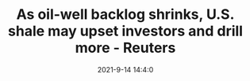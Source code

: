 ---
"title": "As oil-well backlog shrinks, U.S. shale may upset investors and drill more - Reuters"
"date": "2021-9-14 14:4:0"
"feed_name": "GOOGLENEWS"
"feed_website": "https://news.google.com/rss/search?q=oil%26gas%7Cdrilling%7Cmining%7Cconstruction%7Cindustrial&hl=en-US&gl=US&ceid=US:en"
"feed_rss": "https://news.google.com/rss/search?q=oil%26gas%7Cdrilling%7Cmining%7Cconstruction%7Cindustrial&hl=en-US&gl=US&ceid=US:en"
"link": "https://www.reuters.com/business/energy/oil-well-backlog-shrinks-us-shale-may-upset-investors-drill-more-2021-09-14/"
"file": "_posts/2021-1-1-ce81f5fa636943c9bef8a15004d1b677a7d7aea3.md"
"accident": "0"
"drilling": "0"
---